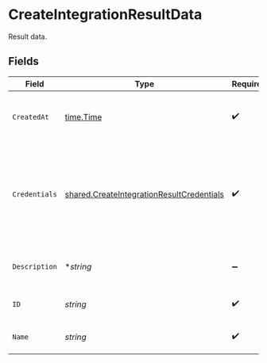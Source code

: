 # CreateIntegrationResultData

Result data.


## Fields

| Field                                                                                                  | Type                                                                                                   | Required                                                                                               | Description                                                                                            | Example                                                                                                |
| ------------------------------------------------------------------------------------------------------ | ------------------------------------------------------------------------------------------------------ | ------------------------------------------------------------------------------------------------------ | ------------------------------------------------------------------------------------------------------ | ------------------------------------------------------------------------------------------------------ |
| `CreatedAt`                                                                                            | [time.Time](https://pkg.go.dev/time#Time)                                                              | :heavy_check_mark:                                                                                     | The time the integration was created.                                                                  | 2021-01-20T11:19:53.175Z                                                                               |
| `Credentials`                                                                                          | [shared.CreateIntegrationResultCredentials](../../models/shared/createintegrationresultcredentials.md) | :heavy_check_mark:                                                                                     | Cloud provider credential input, required fields dependent on which provider is chosen.                |                                                                                                        |
| `Description`                                                                                          | **string*                                                                                              | :heavy_minus_sign:                                                                                     | A short description of the integration.                                                                | The integration description                                                                            |
| `ID`                                                                                                   | *string*                                                                                               | :heavy_check_mark:                                                                                     | Identifier for the integration.                                                                        | gcp-integration                                                                                        |
| `Name`                                                                                                 | *string*                                                                                               | :heavy_check_mark:                                                                                     | The name of the integration.                                                                           | GCP integration                                                                                        |